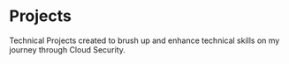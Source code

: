 # Projects
Technical Projects created to brush up and enhance technical skills on my journey through Cloud Security. 
